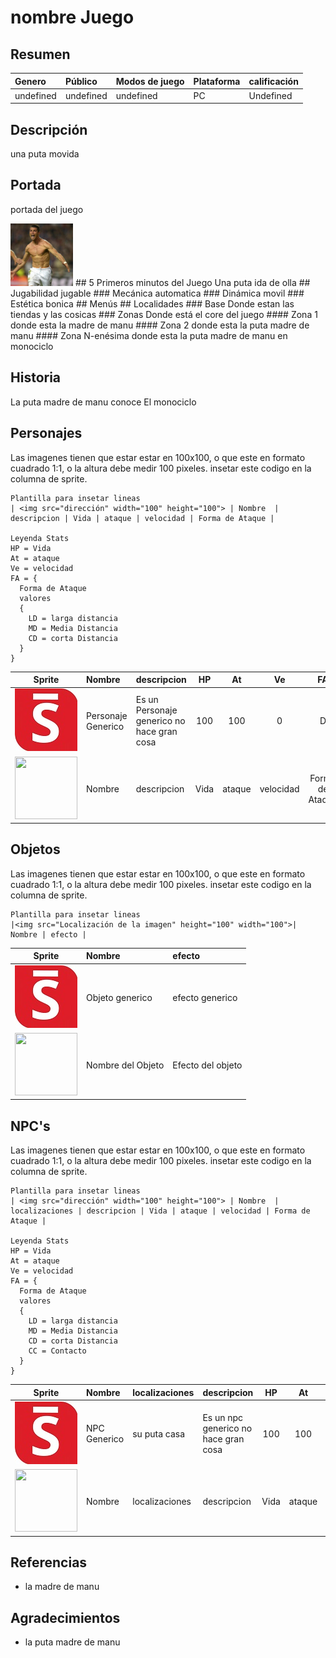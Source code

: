 # nombre Juego
## Resumen
| Genero | Público | Modos de juego | Plataforma | calificación |
|:-------|:--------|:---------------|:-----------|:-------------|
| undefined | undefined    |undefined| PC  | Undefined |
## Descripción
una puta movida
## Portada
portada del juego

<img src="/DocImg/bicho.jpeg" height="100">
## 5 Primeros minutos del Juego
Una puta ida de olla
## Jugabilidad
jugable
### Mecánica
automatica
### Dinámica
movil
### Estética
bonica
## Menús
## Localidades
### Base
Donde estan las tiendas y las cosicas
### Zonas
Donde está el core del juego
#### Zona 1
donde esta la madre de manu
#### Zona 2
donde esta la puta madre de manu
#### Zona N-enésima
donde esta la puta madre de manu en monociclo

## Historia
La puta madre de manu conoce El monociclo
## Personajes
Las imagenes tienen que estar estar en 100x100, o que este en formato cuadrado 1:1, o la altura debe medir 100 pixeles. insetar este codigo en la columna de sprite.
```
Plantilla para insetar lineas
| <img src="dirección" width="100" height="100"> | Nombre  |  descripcion | Vida | ataque | velocidad | Forma de Ataque |

Leyenda Stats
HP = Vida
At = ataque
Ve = velocidad
FA = {
  Forma de Ataque
  valores
  {
    LD = larga distancia
    MD = Media Distancia
    CD = corta Distancia
  }
}
```

| Sprite                                             | Nombre           | descripcion | HP | At | Ve | FA |
| :-------------:                                    | :-------------   |:---|:---:|:---:|:---:|:---:|
| <img src="DocImg/pp.jpg" width="100" height="100"> | Personaje Generico  | Es un Personaje generico no hace gran cosa | 100 | 100 | 0 | D |
| <img src="dirección" width="100" height="100"> | Nombre  |  descripcion | Vida | ataque | velocidad | Forma de Ataque |

## Objetos
Las imagenes tienen que estar estar en 100x100, o que este en formato cuadrado 1:1, o la altura debe medir 100 pixeles. insetar este codigo en la columna de sprite.
```
Plantilla para insetar lineas
|<img src="Localización de la imagen" height="100" width="100">| Nombre | efecto |
```

| Sprite                                             | Nombre           |efecto        |
| :-------------:                                    | :-------------   |:-------------|
| <img src="DocImg/pp.jpg" width="100" height="100"> | Objeto generico  | efecto generico |
| <img src="Localización de la imagen" height="100" width="100"> | Nombre del Objeto  | Efecto del objeto|

## NPC's
Las imagenes tienen que estar estar en 100x100, o que este en formato cuadrado 1:1, o la altura debe medir 100 pixeles. insetar este codigo en la columna de sprite.
```
Plantilla para insetar lineas
| <img src="dirección" width="100" height="100"> | Nombre  | localizaciones | descripcion | Vida | ataque | velocidad | Forma de Ataque |

Leyenda Stats
HP = Vida
At = ataque
Ve = velocidad
FA = {
  Forma de Ataque
  valores
  {
    LD = larga distancia
    MD = Media Distancia
    CD = corta Distancia
    CC = Contacto
  }
}
```

| Sprite                                             | Nombre           |localizaciones    | descripcion | HP | At | Ve | FA |
| :-------------:                                    | :-------------   |:---|:---|:---:|:---:|:---:|:---:|
| <img src="DocImg/pp.jpg" width="100" height="100"> | NPC Generico  | su puta casa | Es un npc generico no hace gran cosa | 100 | 100 | 0 | D |
| <img src="dirección" width="100" height="100"> | Nombre  | localizaciones | descripcion | Vida | ataque | velocidad | Forma de Ataque |

## Referencias
- la madre de manu

## Agradecimientos
- la puta madre de manu
